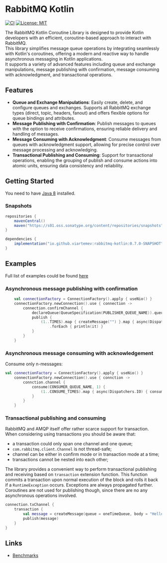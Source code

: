 # RabbitMQ Kotlin
[![CI](https://github.com/viartemev/rabbitmq-kotlin/actions/workflows/gradle.yml/badge.svg?branch=master)](https://github.com/viartemev/rabbitmq-kotlin/actions/workflows/gradle.yml)
[![License: MIT](https://img.shields.io/badge/License-MIT-yellow.svg)](https://opensource.org/licenses/MIT)

The RabbitMQ Kotlin Coroutine Library is designed to provide Kotlin developers with an efficient, coroutine-based approach to interact with RabbitMQ.  
This library simplifies message queue operations by integrating seamlessly with Kotlin's coroutines, offering a modern and reactive way to handle asynchronous messaging in Kotlin applications.   
It supports a variety of advanced features including queue and exchange manipulations, message publishing with confirmation, message consuming with acknowledgment, and transactional operations.

## Features

- **Queue and Exchange Manipulations**: Easily create, delete, and configure queues and exchanges. Supports all RabbitMQ exchange types (direct, topic, headers, fanout) and offers flexible options for queue bindings and attributes.
- **Message Publishing with Confirmation**: Publish messages to queues with the option to receive confirmations, ensuring reliable delivery and handling of messages.
- **Message Consuming with Acknowledgment**: Consume messages from queues with acknowledgment support, allowing for precise control over message processing and acknowledging.
- **Transactional Publishing and Consuming**: Support for transactional operations, enabling the grouping of publish and consume actions into atomic units, ensuring data consistency and reliability.

## Getting Started
You need to have [Java 8](https://www.oracle.com/java/technologies/javase/javase8u211-later-archive-downloads.html) installed.

### Snapshots
```gradle
repositories {
    mavenCentral()
    maven("https://s01.oss.sonatype.org/content/repositories/snapshots")
}

dependencies {
    implementation("io.github.viartemev:rabbitmq-kotlin:0.7.0-SNAPSHOT")
}
```

## Examples
Full list of examples could be found [here](rabbitmq-kotlin-example/src/main)

### Asynchronous message publishing with confirmation
```kotlin
    val connectionFactory = ConnectionFactory().apply { useNio() }
    connectionFactory.newConnection().use { connection ->
        connection.confirmChannel {
            declareQueue(QueueSpecification(PUBLISHER_QUEUE_NAME)).queue
            publish {
                (1..TIMES).map { createMessage("") }.map { async(Dispatchers.IO) { publishWithConfirm(it) } }.awaitAll()
                    .forEach { println(it) }
            }
        }
    }
```

### Asynchronous message consuming with acknowledgement
Consume only n-messages:
```kotlin
val connectionFactory = ConnectionFactory().apply { useNio() }
    connectionFactory.newConnection().use { connction ->
        connction.channel {
            consume(CONSUMER_QUEUE_NAME, 1) {
                (1..CONSUME_TIMES).map { async(Dispatchers.IO) { consumeMessageWithConfirm(handler) } }.awaitAll()
            }
        }
    }
```

### Transactional publishing and consuming

RabbitMQ and AMQP itself offer rather scarce support for transaction. When considering using transactions you should be aware that:
* a transaction could only span one channel and one queue;
* `com.rabbitmq.client.Channel` is not thread-safe;
* channel can be either in confirm mode or in transaction mode at a time;
* transactions cannot be nested into each other;

 The library provides a convenient way to perform transactional publishing and receiving based on `transaction` extension function. This function commits a transaction upon normal execution of the block and rolls it back if a `RuntimeException` occurs. Exceptions are always propagated further. Coroutines are not used for publishing though, since there are no any asynchronous operations involved.

```kotlin
connection.txChannel {
    transaction {
        val message = createMessage(queue = oneTimeQueue, body = "Hello from tx")
        publish(message)
    }
}
```

## Links
* [Benchmarks](https://github.com/viartemev/the-white-rabbit/issues/88#issuecomment-470461937)
